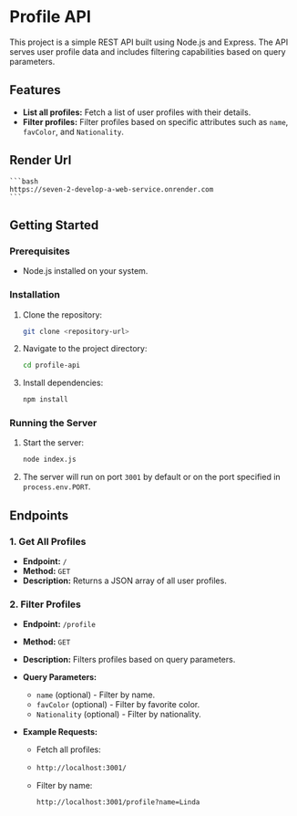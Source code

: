 # Profile API

This project is a simple REST API built using Node.js and Express. The API serves user profile data and includes filtering capabilities based on query parameters.

## Features

- **List all profiles:** Fetch a list of user profiles with their details.
- **Filter profiles:** Filter profiles based on specific attributes such as `name`, `favColor`, and `Nationality`.

## Render Url
    ```bash
    https://seven-2-develop-a-web-service.onrender.com
    ```

## Getting Started

### Prerequisites

- Node.js installed on your system.

### Installation

1. Clone the repository:
    ```bash
    git clone <repository-url>
    ```
2. Navigate to the project directory:
    ```bash
    cd profile-api
    ```
3. Install dependencies:
    ```bash
    npm install
    ```

### Running the Server

1. Start the server:
    ```bash
    node index.js
    ```
2. The server will run on port `3001` by default or on the port specified in `process.env.PORT`.

## Endpoints

### 1. Get All Profiles

- **Endpoint:** `/`
- **Method:** `GET`
- **Description:** Returns a JSON array of all user profiles.

### 2. Filter Profiles

- **Endpoint:** `/profile`
- **Method:** `GET`
- **Description:** Filters profiles based on query parameters.
- **Query Parameters:**
    - `name` (optional) - Filter by name.
    - `favColor` (optional) - Filter by favorite color.
    - `Nationality` (optional) - Filter by nationality.

- **Example Requests:**

    - Fetch all profiles:
    - 
      ```bash
      http://localhost:3001/
      ```
    
    - Filter by name:
      ```bash
      http://localhost:3001/profile?name=Linda
      ```
